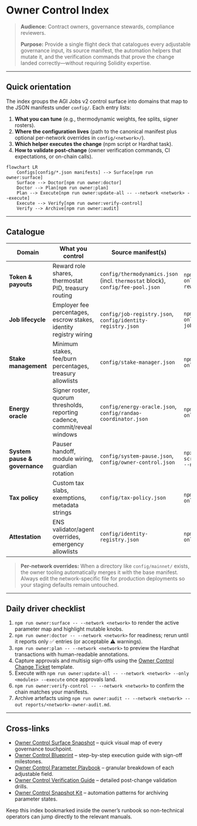 # Owner Control Index

> **Audience:** Contract owners, governance stewards, compliance reviewers.
>
> **Purpose:** Provide a single flight deck that catalogues every adjustable governance input, its source manifest, the automation helpers that mutate it, and the verification commands that prove the change landed correctly—without requiring Solidity expertise.

---

## Quick orientation

The index groups the AGI Jobs v2 control surface into domains that map to the JSON manifests under `config/`. Each entry lists:

1. **What you can tune** (e.g., thermodynamic weights, fee splits, signer rosters).
2. **Where the configuration lives** (path to the canonical manifest plus optional per-network overrides in `config/<network>/`).
3. **Which helper executes the change** (npm script or Hardhat task).
4. **How to validate post-change** (owner verification commands, CI expectations, or on-chain calls).

```mermaid
flowchart LR
    Configs[config/*.json manifests] --> Surface[npm run owner:surface]
    Surface --> Doctor[npm run owner:doctor]
    Doctor --> Plan[npm run owner:plan]
    Plan --> Execute[npm run owner:update-all -- --network <network> --execute]
    Execute --> Verify[npm run owner:verify-control]
    Verify --> Archive[npm run owner:audit]
```

---

## Catalogue

| Domain | What you control | Source manifest(s) | Execute helper | Verification |
| --- | --- | --- | --- | --- |
| **Token & payouts** | Reward role shares, thermostat PID, treasury routing | `config/thermodynamics.json` (incl. `thermostat` block), `config/fee-pool.json` | `npm run owner:update-all -- --only rewardEngine,thermostat,feePool` | `npm run owner:verify-control -- --modules rewardEngine,thermostat,feePool` |
| **Job lifecycle** | Employer fee percentages, escrow stakes, identity registry wiring | `config/job-registry.json`, `config/identity-registry.json` | `npm run owner:update-all -- --only jobRegistry,identityRegistry` | `npm run owner:verify-control -- --modules jobRegistry,identityRegistry` |
| **Stake management** | Minimum stakes, fee/burn percentages, treasury allowlists | `config/stake-manager.json` | `npm run owner:update-all -- --only stakeManager` | `npm run owner:verify-control -- --modules stakeManager` |
| **Energy oracle** | Signer roster, quorum thresholds, reporting cadence, commit/reveal windows | `config/energy-oracle.json`, `config/randao-coordinator.json` | `npm run owner:update-all -- --only energyOracle,randao` | `npm run owner:pulse -- --network <network>` |
| **System pause & governance** | Pauser handoff, module wiring, guardian rotation | `config/system-pause.json`, `config/owner-control.json` | `npx hardhat run scripts/v2/updateSystemPause.ts --network <network> --execute` | `npm run owner:verify-control -- --modules systemPause`<br>`npx hardhat run scripts/v2/updateSystemPause.ts --network <network> --status` |
| **Tax policy** | Custom tax slabs, exemptions, metadata strings | `config/tax-policy.json` | `npm run owner:update-all -- --only taxPolicy` | `npm run owner:verify-control -- --modules taxPolicy` |
| **Attestation** | ENS validator/agent overrides, emergency allowlists | `config/identity-registry.json` | `npm run owner:update-all -- --only identityRegistry` | `npm run owner:verify-control -- --modules identityRegistry` |

> **Per-network overrides:** When a directory like `config/mainnet/` exists, the owner tooling automatically merges it with the base manifest. Always edit the network-specific file for production deployments so your staging defaults remain untouched.

---

## Daily driver checklist

1. `npm run owner:surface -- --network <network>` to render the active parameter map and highlight mutable knobs.
2. `npm run owner:doctor -- --network <network>` for readiness; rerun until it reports only ✅ entries (or acceptable ⚠ warnings).
3. `npm run owner:plan -- --network <network>` to preview the Hardhat transactions with human-readable annotations.
4. Capture approvals and multisig sign-offs using the [Owner Control Change Ticket](owner-control-change-ticket.md) template.
5. Execute with `npm run owner:update-all -- --network <network> --only <modules> --execute` once approvals land.
6. `npm run owner:verify-control -- --network <network>` to confirm the chain matches your manifests.
7. Archive artefacts using `npm run owner:audit -- --network <network> --out reports/<network>-owner-audit.md`.

---

## Cross-links

- [Owner Control Surface Snapshot](owner-control-surface-snapshot.md) – quick visual map of every governance touchpoint.
- [Owner Control Blueprint](owner-control-blueprint.md) – step-by-step execution guide with sign-off milestones.
- [Owner Control Parameter Playbook](owner-control-parameter-playbook.md) – granular breakdown of each adjustable field.
- [Owner Control Verification Guide](owner-control-verification.md) – detailed post-change validation drills.
- [Owner Control Snapshot Kit](owner-control-snapshot-kit.md) – automation patterns for archiving parameter states.

Keep this index bookmarked inside the owner’s runbook so non-technical operators can jump directly to the relevant manuals.
